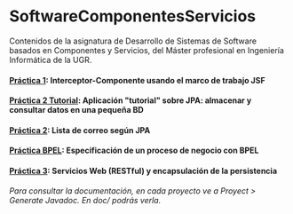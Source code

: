 # SoftwareComponentesServicios
Contenidos de la asignatura de Desarrollo de Sistemas de Software basados en Componentes y Servicios, del Máster profesional en Ingeniería Informática de la UGR.


#### [Práctica 1](https://github.com/JCristobal/SoftwareComponentesServicios/tree/master/Pr%C3%A1ctica1): Interceptor-Componente usando el marco de trabajo JSF

#### [Práctica 2 Tutorial](https://github.com/JCristobal/SoftwareComponentesServicios/tree/master/Pr%C3%A1ctica2%20Tutorial): Aplicación "tutorial" sobre JPA: almacenar y consultar datos en una pequeña BD

#### [Práctica 2](https://github.com/JCristobal/SoftwareComponentesServicios/tree/master/Pr%C3%A1ctica2): Lista de correo según JPA

#### [Práctica BPEL](https://github.com/JCristobal/SoftwareComponentesServicios/tree/master/Pr%C3%A1ctica_BPEL): Especificación de un proceso de negocio con BPEL

#### [Práctica 3](https://github.com/JCristobal/SoftwareComponentesServicios/tree/master/Pr%C3%A1ctica3): Servicios Web (RESTful) y encapsulación de la persistencia



*Para consultar la documentación, en cada proyecto ve a Proyect > Generate Javadoc. En doc/ podrás verla.*

